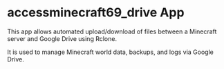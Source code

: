 # accessminecraft69_drive App

This app allows automated upload/download of files between a Minecraft server and Google Drive using Rclone.

It is used to manage Minecraft world data, backups, and logs via Google Drive.
